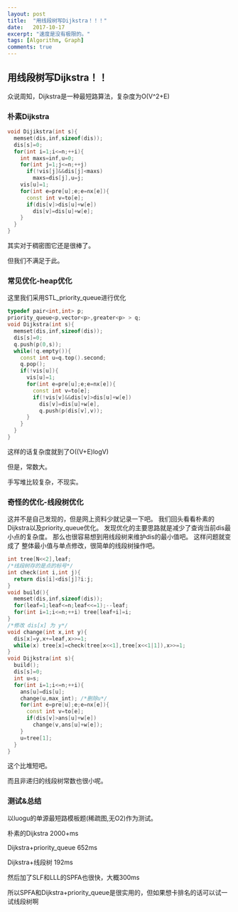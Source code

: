 ```yaml
---
layout: post
title:  "用线段树写Dijkstra！！！"
date:   2017-10-17
excerpt: "速度是没有极限的。"
tags: [Algorithm, Graph]
comments: true
---
```

## 用线段树写Dijkstra！！
众说周知，Dijkstra是一种最短路算法，复杂度为O(V^2+E)
### 朴素Dijkstra
```cpp
void Dijikstra(int s){
  memset(dis,inf,sizeof(dis));
  dis[s]=0;
  for(int i=1;i<=n;++i){
    int maxs=inf,u=0;
    for(int j=1;j<=n;++j)
      if(!vis[j]&&dis[j]<maxs)
        maxs=dis[j],u=j;
    vis[u]=1;
    for(int e=pre[u];e;e=nx[e]){
      const int v=to[e];
      if(dis[v]>dis[u]+w[e])
        dis[v]=dis[u]+w[e];
    }
  }
}
```
其实对于稠密图它还是很棒了。

但我们不满足于此。

### 常见优化-heap优化
这里我们采用STL_priority_queue进行优化
```cpp
typedef pair<int,int> p;
priority_queue<p,vector<p>,greater<p> > q;
void Dijkstra(int s){
  memset(dis,inf,sizeof(dis));
  dis[s]=0;
  q.push(p(0,s));
  while(!q.empty()){
    const int u=q.top().second;
    q.pop();
    if(!vis[u]){
      vis[u]=1;
      for(int e=pre[u];e;e=nx[e]){
        const int v=to[e];
        if(!vis[v]&&dis[v]>dis[u]+w[e])
          dis[v]=dis[u]+w[e],
          q.push(p(dis[v],v));
      }
    }
  }
}
```
这样的话复杂度就到了O((V+E)logV)

但是，常数大。

手写堆比较复杂，不现实。

### 奇怪的优化-线段树优化
这并不是自己发现的，但是网上资料少就记录一下吧。
我们回头看看朴素的Dijkstra以及priority_queue优化。
发现优化的主要思路就是减少了查询当前dis最小点的复杂度。
那么也很容易想到用线段树来维护dis的最小值吧。
这样问题就变成了 整体最小值与单点修改，很简单的线段树操作吧。
```cpp
int tree[N<<2],leaf;
/*线段树存的是点的标号*/
int check(int i,int j){
  return dis[i]<dis[j]?i:j;
}
void build(){
  memset(dis,inf,sizeof(dis));
  for(leaf=1;leaf<=n;leaf<<=1);--leaf;
  for(int i=1;i<=n;++i) tree[leaf+i]=i;
}
/*修改 dis[x] 为 y*/
void change(int x,int y){
  dis[x]=y,x+=leaf,x>>=1;
  while(x) tree[x]=check(tree[x<<1],tree[x<<1|1]),x>>=1;
}
void Dijkstra(int s){
  build();
  dis[s]=0;
  int u=s;
  for(int i=1;i<=n;++i){
    ans[u]=dis[u];
    change(u,max_int); /*删除u*/
    for(int e=pre[u];e;e=nx[e]){
      const int v=to[e];
      if(dis[v]>ans[u]+w[e])
        change(v,ans[u]+w[e]);
    }
    u=tree[1];
  }
}
```
这个比堆短吧。

而且非递归的线段树常数也很小呢。

### 测试&总结
以luogu的单源最短路模板题(稀疏图,无O2)作为测试。

朴素的Dijkstra 2000+ms

Dijkstra+priority_queue 652ms

Dijkstra+线段树 192ms

然后加了SLF和LLL的SPFA也很快，大概300ms

所以SPFA和Dijkstra+priority_queue是很实用的，但如果想卡排名的话可以试一试线段树啊
